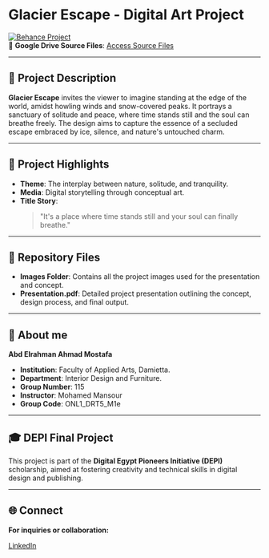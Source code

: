 # Glacier Escape - Digital Art Project

[![Behance Project](https://img.shields.io/badge/View_on-Behance-blue)](https://www.behance.net/gallery/210895103/Glacier-Escape-(Villa-Design)-interior-Exterior)  
🔗 **Google Drive Source Files**: [Access Source Files](ADD-LINK-HERE)

---

## 🌟 Project Description

**Glacier Escape** invites the viewer to imagine standing at the edge of the world, amidst howling winds and snow-covered peaks. It portrays a sanctuary of solitude and peace, where time stands still and the soul can breathe freely. The design aims to capture the essence of a secluded escape embraced by ice, silence, and nature's untouched charm.

---

## 📌 Project Highlights

- **Theme**: The interplay between nature, solitude, and tranquility.
- **Media**: Digital storytelling through conceptual art.
- **Title Story**: 
  > "It's a place where time stands still and your soul can finally breathe."

---

## 📂 Repository Files

- **Images Folder**: Contains all the project images used for the presentation and concept.  
- **Presentation.pdf**: Detailed project presentation outlining the concept, design process, and final output.

---

## 📜 About me

**Abd Elrahman Ahmad Mostafa**  
- **Institution**: Faculty of Applied Arts, Damietta.  
- **Department**: Interior Design and Furniture.  
- **Group Number**: 115  
- **Instructor**: Mohamed Mansour  
- **Group Code**: ONL1_DRT5_M1e  

---

## 🎓 DEPI Final Project

This project is part of the **Digital Egypt Pioneers Initiative (DEPI)** scholarship, aimed at fostering creativity and technical skills in digital design and publishing.

---

## 🌐 Connect

**For inquiries or collaboration:**

[LinkedIn](https://www.linkedin.com/in/abdelrhman-ahmed-272a35263/)
